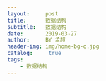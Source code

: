 ```yaml
---
layout:     post
title:      数据结构
subtitle:   数据结构
date:       2019-03-27
author:     BY 孟超
header-img: img/home-bg-o.jpg
catalog: 	 true
tags:
    - 数据结构
---
```

